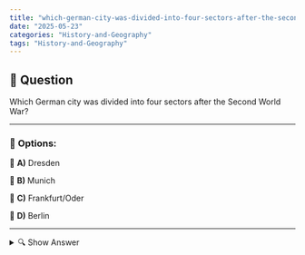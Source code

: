```yaml
---
title: "which-german-city-was-divided-into-four-sectors-after-the-second-world-war"
date: "2025-05-23"
categories: "History-and-Geography"
tags: "History-and-Geography"
---
```


## 📌 **Question**

Which German city was divided into four sectors after the Second World War?



---

### 📝 **Options:**

🔘 **A)** Dresden

🔘 **B)** Munich

🔘 **C)** Frankfurt/Oder

🔘 **D)** Berlin

---

<details>
  <summary>🔍 Show Answer</summary>

  <p>
💡  <b>Correct Answer:</b>  d
  </p>
  <p>
    📖<b>Explanation:</b>
    
  </p>
</details>
